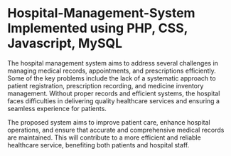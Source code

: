 # Hospital-Management-System Implemented using PHP, CSS, Javascript, MySQL
The hospital management system aims to address several challenges in managing medical records, appointments, and prescriptions efficiently. Some of the key problems include the lack of a systematic approach to patient registration, prescription recording, and medicine inventory management. Without proper records and efficient systems, the hospital faces difficulties in delivering quality healthcare services and ensuring a seamless experience for patients.

The proposed system aims to improve patient care, enhance hospital operations, and ensure that accurate and comprehensive medical records are maintained. This will contribute to a more efficient and reliable healthcare service, benefiting both patients and hospital staff.
